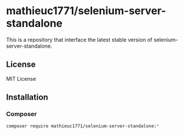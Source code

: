 mathieuc1771/selenium-server-standalone
=============================================

This is a repository that interface the latest stable version of selenium-server-standalone.

License
-------

MIT License

Installation
------------

### Composer

```bash
composer require mathieuc1771/selenium-server-standalone:*
```

